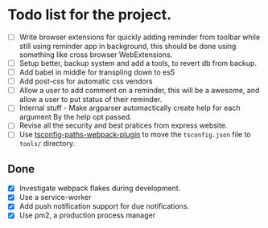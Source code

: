 # Todo list for the project.

- [ ] Write browser extensions for quickly adding reminder from toolbar
      while still using reminder app in background, this should be done using
      something like cross browser WebExtensions.
- [ ] Setup better, backup system and add a tools, to revert db from backup.
- [ ] Add babel in middle for transpling down to es5
- [ ] Add post-css for automatic css vendors
- [ ] Allow a user to add comment on a reminder, this will be a awesome, and allow
      a user to put status of their reminder.
- [ ] Internal stuff - Make argparser automactically create help for each argument
      By the help opt passed.
- [ ] Revise all the security and best pratices from express website.
- [ ] Use [tsconfig-paths-webpack-plugin](https://www.npmjs.com/package/tsconfig-paths-webpack-plugin)
      to move the `tsconfig.json` file to `tools/` directory.

## Done

- [X] Investigate webpack flakes during development.
- [X] Use a service-worker
- [X] Add push notification support for due notifications.
- [X] Use pm2, a production process manager
